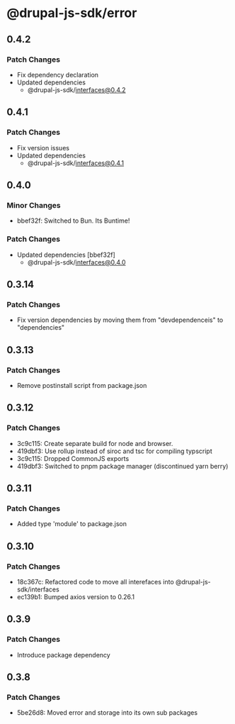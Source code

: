 # @drupal-js-sdk/error

## 0.4.2

### Patch Changes

- Fix dependency declaration
- Updated dependencies
  - @drupal-js-sdk/interfaces@0.4.2

## 0.4.1

### Patch Changes

- Fix version issues
- Updated dependencies
  - @drupal-js-sdk/interfaces@0.4.1

## 0.4.0

### Minor Changes

- bbef32f: Switched to Bun. Its Buntime!

### Patch Changes

- Updated dependencies [bbef32f]
  - @drupal-js-sdk/interfaces@0.4.0

## 0.3.14

### Patch Changes

- Fix version dependencies by moving them from "devdependenceis" to "dependencies"

## 0.3.13

### Patch Changes

- Remove postinstall script from package.json

## 0.3.12

### Patch Changes

- 3c9c115: Create separate build for node and browser.
- 419dbf3: Use rollup instead of siroc and tsc for compiling typscript
- 3c9c115: Dropped CommonJS exports
- 419dbf3: Switched to pnpm package manager (discontinued yarn berry)

## 0.3.11

### Patch Changes

- Added type 'module' to package.json

## 0.3.10

### Patch Changes

- 18c367c: Refactored code to move all interefaces into @drupal-js-sdk/interfaces
- ec139b1: Bumped axios version to 0.26.1

## 0.3.9

### Patch Changes

- Introduce package dependency

## 0.3.8

### Patch Changes

- 5be26d8: Moved error and storage into its own sub packages
